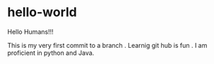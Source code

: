 # hello-world
Hello Humans!!!

This is my very first commit to a branch . Learnig git hub is fun .
I am proficient in python and Java.
